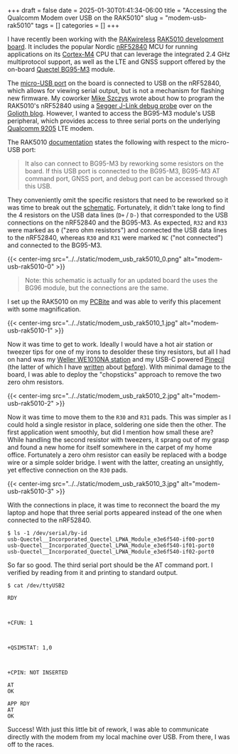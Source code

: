 +++ 
draft = false
date = 2025-01-30T01:41:34-06:00
title = "Accessing the Qualcomm Modem over USB on the RAK5010"
slug = "modem-usb-rak5010" 
tags = []
categories = []
+++

I have recently been working with the
[RAKwireless](https://www.rakwireless.com/) [RAK5010 development
board](https://www.rakwireless.com/en-us/products/nb-iot-boards/rak5010-nb-iot-tracker).
It includes the popular Nordic
[nRF52840](https://www.nordicsemi.com/Products/nRF52840) MCU for running
applications on its [Cortex-M4](https://developer.arm.com/Processors/Cortex-M4)
CPU that can leverage the integrated 2.4 GHz multiprotocol support, as well as
the LTE and GNSS support offered by the on-board [Quectel
BG95-M3](https://www.quectel.com/product/lpwa-bg95-cat-m1-cat-nb2-egprs-series/)
module.

The [micro-USB
port](https://docs.rakwireless.com/product-categories/wistrio/rak5010-m/datasheet/#micro-b-usb-interface)
on the board is connected to USB on the nRF52840, which allows for viewing
serial output, but is not a mechanism for flashing new firmware. My coworker
[Mike Szczys](https://bsky.app/profile/szczys.bsky.social) wrote about how to
program the RAK5010's nRF52840 using a [Segger J-Link debug
probe](https://www.segger.com/products/debug-probes/j-link/) over on the
[Golioth
blog](https://blog.golioth.io/how-to-use-the-rak5010-cellular-dev-board-with-zephyr/).
However, I wanted to access the BG95-M3 module's USB peripheral, which provides
access to three serial ports on the underlying [Qualcomm
9205](https://www.qualcomm.com/products/technology/modems/qualcomm-9205-lte-modem)
LTE modem.

The RAK5010
[documentation](https://docs.rakwireless.com/product-categories/wistrio/rak5010-m/datasheet/#micro-b-usb-interface)
states the following with respect to the micro-USB port:

>  It also can connect to BG95-M3 by reworking some resistors on the board. If
>  this USB port is connected to the BG95-M3, BG95-M3 AT command port, GNSS
>  port, and debug port can be accessed through this USB.

They conveniently omit the specific resistors that need to be reworked so it was
time to break out the
[schematic](https://images.docs.rakwireless.com/wistrio/rak5010-m/datasheet/schematic-diagram-part-1.png).
Fortunately, it didn't take long to find the 4 resistors on the USB data lines
(`D+` / `D-`) that corresponded to the USB connections on the nRF52840 and the
BG95-M3. As expected, `R32` and `R33` were marked as `0` ("zero ohm resistors")
and connected the USB data lines to the nRF52840, whereas `R30` and `R31` were
marked `NC` ("not connected") and connected to the BG95-M3.

{{< center-img src="../../static/modem_usb_rak5010_0.png" alt="modem-usb-rak5010-0" >}}

> Note: this schematic is actually for an updated board the uses the BG96
> module, but the connections are the same.

I set up the RAK5010 on my
[PCBite](https://sensepeek.com/pcbite-kit-large-base-plate) and was able to
verify this placement with some magnification.

{{< center-img src="../../static/modem_usb_rak5010_1.jpg" alt="modem-usb-rak5010-1" >}}

Now it was time to get to work. Ideally I would have a hot air station or
tweezer tips for one of my irons to desolder these tiny resistors, but all I had
on hand was my [Weller WE1010NA
station](https://www.weller-tools.com/us/en/industrial-soldering/products/soldering-stations/we1010na)
and my USB-C powered
[Pinecil](https://pine64.com/product/pinecil-smart-mini-portable-soldering-iron/)
(the latter of which I have
[written](https://danielmangum.com/posts/risc-v-bytes-soldering-pinecil-breakout-board/)
about
[before](https://danielmangum.com/posts/risc-v-bytes-accessing-pinecil-uart-picoprobe/)).
With minimal damage to the board, I was able to deploy the "chopsticks" approach
to remove the two zero ohm resistors.

{{< center-img src="../../static/modem_usb_rak5010_2.jpg" alt="modem-usb-rak5010-2" >}}

Now it was time to move them to the `R30` and `R31` pads. This was simpler as I
could hold a single resistor in place, soldering one side then the other. The
first application went smoothly, but did I mention how small these are? While
handling the second resistor with tweezers, it sprang out of my grasp and found
a new home for itself somewhere in the carpet of my home office. Fortunately a
zero ohm resistor can easily be replaced with a bodge wire or a simple solder
bridge. I went with the latter, creating an unsightly, yet effective connection
on the `R30` pads.

{{< center-img src="../../static/modem_usb_rak5010_3.jpg" alt="modem-usb-rak5010-3" >}}

With the connections in place, it was time to reconnect the board the my laptop
and hope that three serial ports appeared instead of the one when connected to
the nRF52840.

```
$ ls -1 /dev/serial/by-id
usb-Quectel__Incorporated_Quectel_LPWA_Module_e3e6f540-if00-port0
usb-Quectel__Incorporated_Quectel_LPWA_Module_e3e6f540-if01-port0
usb-Quectel__Incorporated_Quectel_LPWA_Module_e3e6f540-if02-port0
```

So far so good. The third serial port should be the AT command port. I verified
by reading from it and printing to standard output.

```
$ cat /dev/ttyUSB2

RDY



+CFUN: 1



+QSIMSTAT: 1,0



+CPIN: NOT INSERTED

AT
OK

APP RDY
AT
OK
```

Success! With just this little bit of rework, I was able to communicate directly
with the modem from my local machine over USB. From there, I was off to the
races.

